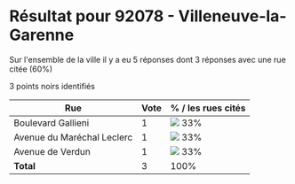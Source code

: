 # Résultat pour 92078 - Villeneuve-la-Garenne

Sur l'ensemble de la ville il y a eu 5 réponses dont 3 réponses avec une rue citée (60%)

3 points noirs identifiés

| Rue | Vote | % / les rues cités|
|-----|------|-------------------|
| Boulevard Gallieni | 1 | <img src="../../img/bar_33.gif" />&nbsp;33%|
| Avenue du Maréchal Leclerc | 1 | <img src="../../img/bar_33.gif" />&nbsp;33%|
| Avenue de Verdun | 1 | <img src="../../img/bar_33.gif" />&nbsp;33%|
| **Total** | 3 | 100%|
